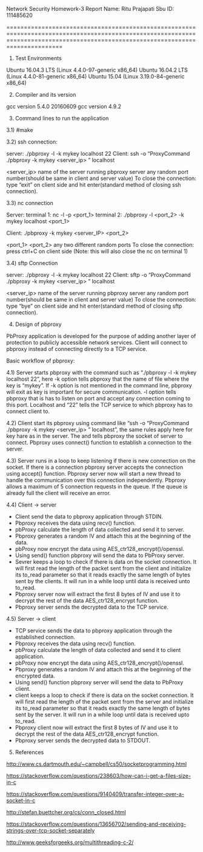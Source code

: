 Network Security Homework-3 Report
Name: Ritu Prajapati
Sbu ID: 111485620

==================================================================================================================================================================================


1. Test Environments

Ubuntu 16.04.3 LTS (Linux 4.4.0-97-generic x86_64)
Ubuntu 16.04.2 LTS (Linux 4.4.0-81-generic x86_64)
Ubuntu 15.04 (Linux 3.19.0-84-generic x86_64)



2. Compiler and its version

gcc version 5.4.0 20160609
gcc version 4.9.2



3. Command lines to run the application

3.1) #make


3.2) ssh connection:

server: ./pbproxy -l <port> -k mykey localhost 22
Client: ssh -o “ProxyCommand ./pbproxy -k mykey <server_ip> <port>” localhost

<server_ip> name of the server running pbproxy server
<port> any random port number(should be same in client and server <port> value)
To close the connection: type “exit” on client side and hit enter(standard method of closing ssh connection).


3.3) nc connection

Server: 
terminal 1: nc -l -p <port_1> 
terminal 2: ./pbproxy -l <port_2> -k mykey localhost <port_1>

Client: ./pbproxy -k mykey <server_IP> <port_2>

<port_1> <port_2> any two different random ports
To close the connection: press ctrl+C on client side (Note: this will also close the nc on terminal 1)


3.4) sftp Connection

server: ./pbproxy -l <port> -k mykey localhost 22
Client: sftp -o “ProxyCommand ./pbproxy -k mykey <server_ip> <port>” localhost


<server_ip> name of the server running pbproxy server
<port> any random port number(should be same in client and server <port> value)
To close the connection: type “bye” on client side and hit enter(standard method of closing sftp connection).


4. Design of pbproxy


PbProxy application is developed for the purpose of adding another layer of protection to publicly accessible network services. Client will connect to pbproxy instead of connecting directly to a TCP service. 


Basic workflow of pbproxy:

4.1) Server starts pbproxy with the command such as “./pbproxy -l <port> -k mykey localhost 22”, here -k option tells pbproxy that the name of file where the key is “mykey”. If -k option is not mentioned in the command line, pbproxy will exit as key is important for secure communication. -l option tells pbproxy that is has to listen on port <port> and accept any connection coming to this port. Localhost and “22” tells the TCP service to which pbproxy has to connect client to.

4.2) Client start its pbproxy using command like “ssh -o “ProxyCommand ./pbproxy -k mykey <server_ip> <port>” localhost”, the same rules apply here for key hare as in the server. The <server> and <port> tells pbproxy the socket of server to connect. Pbproxy uses connect() function to establish a connection to the server.

4.3) Server runs in a loop to keep listening if there is new connection on the socket. If there is a connection pbproxy server accepts the connection using accept() function. Pbproxy server now will start a new thread to handle the communication over this connection independently. Pbproxy allows a maximum of 5 connection requests in the queue. If the queue is already full the client will receive an error.

4.4) Client -> server

- Client send the data to pbproxy application through STDIN.
- Pbproxy receives the data using recv() function. 
- pbProxy calculate the length of data collected and send it to server.
- Pbproxy generates a random IV and attach this at the beginning of the data.
- pbProxy now encrypt the data using AES_ctr128_encrypt()/openssl.
- Using send() function pbproxy will send the data to PbProxy server.
- Sevrer keeps a loop to check if there is data on the socket connection. It will first read the length of the packet sent from the client and initialize its to_read parameter so that it reads exactly the same length of bytes sent by the clients. It will run in a while loop until data is received unto to_read.
- Pbproxy server now will extract the first 8 bytes of IV and use it to decrypt the rest of the data AES_ctr128_encrypt function.
- Pbproxy server sends the decrypted data to the TCP service.

4.5) Server -> client

- TCP service sends the data to pbproxy application through the established connection.
- Pbproxy receives the data using recv() function. 
- pbProxy calculate the length of data collected and send it to client application.
- pbProxy now encrypt the data using AES_ctr128_encrypt()/openssl.
- Pbproxy generates a random IV and attach this at the beginning of the encrypted data.
- Using send() function pbproxy server will send the data to PbProxy client.
- client keeps a loop to check if there is data on the socket connection. It will first read the length of the packet sent from the server and initialize its to_read parameter so that it reads exactly the same length of bytes sent by the server. It will run in a while loop until data is received upto to_read.
- Pbproxy client now will extract the first 8 bytes of IV and use it to decrypt the rest of the data AES_ctr128_encrypt function.
- Pbproxy server sends the decrypted data to STDOUT.



5. References

http://www.cs.dartmouth.edu/~campbell/cs50/socketprogramming.html

https://stackoverflow.com/questions/238603/how-can-i-get-a-files-size-in-c

https://stackoverflow.com/questions/9140409/transfer-integer-over-a-socket-in-c

http://stefan.buettcher.org/cs/conn_closed.html

https://stackoverflow.com/questions/13656702/sending-and-receiving-strings-over-tcp-socket-separately

http://www.geeksforgeeks.org/multithreading-c-2/
